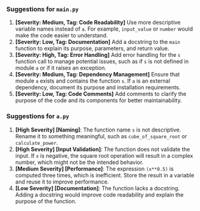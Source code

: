### Suggestions for `main.py`

1. **[Severity: Medium, Tag: Code Readability]** Use more descriptive variable names instead of `a`. For example, `input_value` or `number` would make the code easier to understand.
2. **[Severity: Low, Tag: Documentation]** Add a docstring to the `main` function to explain its purpose, parameters, and return value.
3. **[Severity: High, Tag: Error Handling]** Add error handling for the `s` function call to manage potential issues, such as if `s` is not defined in module `a` or if it raises an exception.
4. **[Severity: Medium, Tag: Dependency Management]** Ensure that module `a` exists and contains the function `s`. If `a` is an external dependency, document its purpose and installation requirements.
5. **[Severity: Low, Tag: Code Comments]** Add comments to clarify the purpose of the code and its components for better maintainability.

### Suggestions for `a.py`

1. **[High Severity] [Naming]**: The function name `s` is not descriptive. Rename it to something meaningful, such as `cube_of_square_root` or `calculate_power`.
2. **[High Severity] [Input Validation]**: The function does not validate the input. If `x` is negative, the square root operation will result in a complex number, which might not be the intended behavior.
3. **[Medium Severity] [Performance]**: The expression `(x**0.5)` is computed three times, which is inefficient. Store the result in a variable and reuse it to improve performance.
4. **[Low Severity] [Documentation]**: The function lacks a docstring. Adding a docstring would improve code readability and explain the purpose of the function.

